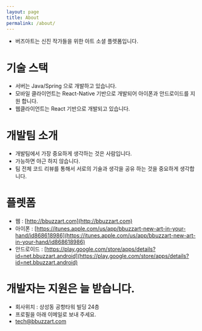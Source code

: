 ```yaml
---
layout: page
title: About
permalink: /about/
---
```


* 버즈아트는 신진 작가들을 위한 아트 소셜 플렛폼입니다.

# 기술 스택

* 서버는 Java/Spring 으로 개발하고 있습니다.
* 모바일 클라이언트는 React-Native 기반으로 개발되어 아이폰과 안드로이드를 지원 합니다.
* 웹클라이언트는 React 기반으로 개발되고 있습니다.
 
# 개발팀 소개

* 개발팀에서 가장 중요하게 생각하는 것은 사람입니다.
* 가능하면 야근 하지 않습니다. 
* 팀 전체 코드 리뷰를 통해서 서로의 기술과 생각을 공유 하는 것을 중요하게 생각합니다.

# 플렛폼

* 웹 : [http://bbuzzart.com](http://bbuzzart.com)
* 아이폰 : [https://itunes.apple.com/us/app/bbuzzart-new-art-in-your-hand/id868618986](https://itunes.apple.com/us/app/bbuzzart-new-art-in-your-hand/id868618986)
* 안드로이드 : [https://play.google.com/store/apps/details?id=net.bbuzzart.android](https://play.google.com/store/apps/details?id=net.bbuzzart.android)

# 개발자는 지원은 늘 받습니다.

* 회사위치 : 상성동 공항타워 빌딩 24층 
* 프로필을 아래 이메일로 보내 주세요.
* [tech@bbuzzart.com](mailto:tech@bbuzzart.com)
